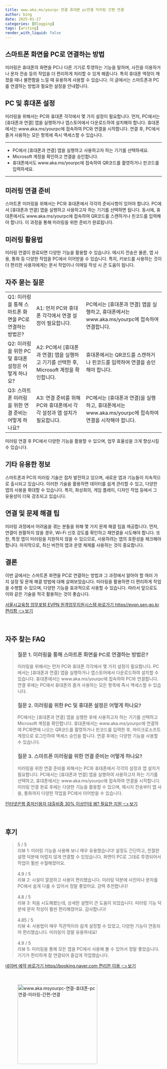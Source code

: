 ```yaml
---
title: www.aka.ms/yourpc 연결 휴대폰 pc연결 미러링 간편 연결
author: bing
date: 2025-01-27
categories: [Blogging]
tags: [writing]
render_with_liquid: false
---
```



<h2 id='스마트폰 화면을 PC로 연결하는 방법'>스마트폰 화면을 PC로 연결하는 방법</h2>

<p>미러링은 휴대폰의 화면을 PC나 다른 기기로 투영하는 기능을 말하며, 사진을 이용하거나 문자 전송 등의 작업을 더 편리하게 처리할 수 있게 해줍니다. 특히 휴대폰 액정이 깨졌을 때나 불편함을 느낄 때 유용하게 사용할 수 있습니다. 이 글에서는 스마트폰과 PC를 연결하는 방법과 필요한 설정을 안내합니다.</p>

<h2 id='PC 및 휴대폰 설정'>PC 및 휴대폰 설정</h2>

<p>미러링을 위해서는 PC와 휴대폰 각각에서 몇 가지 설정이 필요합니다. 먼저, PC에서는 [휴대폰과 연결] 앱을 실행하거나 앱스토어에서 다운로드하여 설치해야 합니다. 휴대폰에서는 www.aka.ms/yourpc에 접속하여 PC와 연결을 시작합니다. 연결 후, PC에서 즐겨 사용하는 모든 항목에 즉시 액세스할 수 있습니다.</p>

<hr />

<ul>
    <li>PC에서 [휴대폰과 연결] 앱을 실행하고 사용하고자 하는 기기를 선택하세요.</li>
    <li>Microsoft 계정을 확인하고 연결을 승인합니다.</li>
    <li>휴대폰에서도 www.aka.ms/yourpc에 접속하여 QR코드를 촬영하거나 핀코드를 입력하세요.</li>
</ul>

<hr />

<h2 id='미러링 연결 준비'>미러링 연결 준비</h2>

<p>스마트폰 미러링을 위해서는 PC와 휴대폰에서 각각의 준비사항이 있어야 합니다. PC에서 [휴대폰과 연결] 앱을 실행하고 사용하고자 하는 기기를 선택하면 됩니다. 동시에, 휴대폰에서도 www.aka.ms/yourpc에 접속하여 QR코드를 스캔하거나 핀코드를 입력해야 합니다. 이 과정을 통해 미러링을 위한 준비가 완료됩니다.</p>

<h2 id='미러링 활용법'>미러링 활용법</h2>

<p>미러링 연결이 완료되면 다양한 기능을 활용할 수 있습니다. 메시지 전송은 물론, 앱 사용, 통화 등 다양한 작업을 PC에서 이어받을 수 있습니다. 특히, 키보드를 사용하는 것이 더 편리한 사용자에게는 문서 작업이나 이메일 작성 시 큰 도움이 됩니다.</p>

<h2 id='자주 묻는 질문'>자주 묻는 질문</h2>

<table>
    <tr>
        <td>Q1: 미러링을 통해 스마트폰 화면을 PC로 연결하는 방법은?</td>
        <td>A1: 먼저 PC와 휴대폰 각각에서 연결 설정이 필요합니다.</td>
        <td>PC에서는 [휴대폰과 연결] 앱을 실행하고, 휴대폰에서는 www.aka.ms/yourpc에 접속하여 연결합니다.</td>
    </tr>
    <tr>
        <td>Q2: 미러링을 위한 PC 및 휴대폰 설정은 어떻게 하나요?</td>
        <td>A2: PC에서 [휴대폰과 연결] 앱을 실행하고 기기를 선택한 후, Microsoft 계정을 확인합니다.</td>
        <td>휴대폰에서는 QR코드를 스캔하거나 핀코드를 입력하여 연결을 승인해야 합니다.</td>
    </tr>
    <tr>
        <td>Q3: 스마트폰 미러링을 위한 연결 준비는 어떻게 하나요?</td>
        <td>A3: 연결 준비를 위해 PC와 휴대폰에서 각각 설정과 앱 설치가 필요합니다.</td>
        <td>PC에서는 [휴대폰과 연결]을 실행하고, 휴대폰에서는 www.aka.ms/yourpc에 접속하여 연결을 시작해야 합니다.</td>
    </tr>
</table>

<p>미러링 연결 후 PC에서 다양한 기능을 활용할 수 있으며, 업무 효율성을 크게 향상시킬 수 있습니다.</p>

<h2 id='기타 유용한 정보'>기타 유용한 정보</h2>

<p>스마트폰과 PC의 미러링 기술은 점차 발전하고 있으며, 새로운 앱과 기능들이 지속적으로 출시되고 있습니다. 이러한 기술을 활용하면 데이터를 쉽게 관리할 수 있고, 다양한 앱의 사용을 확대할 수 있습니다. 특히, 화상회의, 게임 플레이, 디자인 작업 등에서 그 유용성이 더욱 강조되고 있습니다.</p>

<h2 id='연결 및 문제 해결 팁'>연결 및 문제 해결 팁</h2>

<p>미러링 과정에서 어려움을 겪는 분들을 위해 몇 가지 문제 해결 팁을 제공합니다. 먼저, 연결이 원활하지 않을 경우, Wi-Fi 신호 강도를 확인하고 재연결을 시도해야 합니다. 또한, 특정 앱이 미러링을 지원하지 않을 수 있으므로, 사용하려는 앱의 호환성을 체크해야 합니다. 마지막으로, 최신 버전의 앱과 운영 체제를 사용하는 것이 중요합니다.</p>

<h2 id='결론'>결론</h2>

<p>이번 글에서는 스마트폰 화면을 PC로 연결하는 방법과 그 과정에서 알아야 할 여러 가지 설정 및 문제 해결 방법에 대해 살펴보았습니다. 미러링을 활용하면 더 편리하게 작업을 수행할 수 있으며, 다양한 기능을 효과적으로 사용할 수 있습니다. 따라서 앞으로도 이와 같은 기술을 적극 활용하는 것이 좋습니다.</p>


<p><a class="click-button" title="서울시교육청 업무포털 EVPN 원격업무지원시스템 바로가기 https//evpn.sen.go.kr 편리함" href="https://aptwhite.github.io/posts/%EC%84%9C%EC%9A%B8%EC%8B%9C%EA%B5%90%EC%9C%A1%EC%B2%AD-%EC%97%85%EB%AC%B4%ED%8F%AC%ED%84%B8-EVPN-%EC%9B%90%EA%B2%A9%EC%97%85%EB%AC%B4%EC%A7%80%EC%9B%90%EC%8B%9C%EC%8A%A4%ED%85%9C-%EB%B0%94%EB%A1%9C%EA%B0%80%EA%B8%B0-httpsevpn.sen.go.kr-%ED%8E%B8%EB%A6%AC%ED%95%A8/" rel="dofollow">서울시교육청 업무포털 EVPN 원격업무지원시스템 바로가기 https//evpn.sen.go.kr 편리함 👈 보기</a></p><br>
<h2 id='자주_찾는_FAQ'>자주 찾는 FAQ</h2>
<div itemscope="" itemtype="https://schema.org/FAQPage"> 
<blockquote> 
<div itemscope="" itemprop="mainEntity" itemtype="https://schema.org/Question"> 
<h3 itemprop="name">질문 1. 미러링을 통해 스마트폰 화면을 PC로 연결하는 방법은?</h3> 
<div itemscope="" itemprop="acceptedAnswer" itemtype="https://schema.org/Answer"> 
<span itemprop="text"> 
<p>미러링을 위해서는 먼저 PC와 휴대폰 각각에서 몇 가지 설정이 필요합니다. PC에서는 [휴대폰과 연결] 앱을 실행하거나 앱스토어에서 다운로드하여 설치할 수 있습니다. 휴대폰에서는 www.aka.ms/yourpc에 접속하여 PC와 연결합니다. 연결 후에는 PC에서 휴대폰의 즐겨 사용하는 모든 항목에 즉시 액세스할 수 있습니다.</p> 
</span> 
</div> 
</div> 
<div itemscope="" itemprop="mainEntity" itemtype="https://schema.org/Question"> 
<h3 itemprop="name">질문 2. 미러링을 위한 PC 및 휴대폰 설정은 어떻게 하나요?</h3> 
<div itemscope="" itemprop="acceptedAnswer" itemtype="https://schema.org/Answer"> 
<span itemprop="text"> 
<p>PC에서는 [휴대폰과 연결] 앱을 실행한 후에 사용하고자 하는 기기를 선택하고 Microsoft 계정을 확인합니다. 휴대폰에서는 www.aka.ms/yourpc에 연결하여 PC화면에 나오는 QR코드를 촬영하거나 핀코드를 입력한 후, 마이크로소프트 계정으로 로그인하여 액세스 승인을 합니다. 연결 후에는 다양한 기능을 사용할 수 있습니다.</p> 
</span> 
</div> 
</div> 
<div itemscope="" itemprop="mainEntity" itemtype="https://schema.org/Question"> 
<h3 itemprop="name">질문 3. 스마트폰 미러링을 위한 연결 준비는 어떻게 하나요?</h3> 
<div itemscope="" itemprop="acceptedAnswer" itemtype="https://schema.org/Answer"> 
<span itemprop="text"> 
<p>미러링을 위한 연결 준비를 위해서는 PC와 휴대폰에서 각각의 설정과 앱 설치가 필요합니다. PC에서는 [휴대폰과 연결] 앱을 실행하여 사용하고자 하는 기기를 선택하고, 휴대폰에서는 www.aka.ms/yourpc에 접속하여 연결을 시작합니다. 미러링 연결 완료 후에는 다양한 기능을 활용할 수 있으며, 메시지 전송부터 앱 사용, 통화까지 다양한 작업을 PC에서 이어받을 수 있습니다.</p> 
</span> 
</div> 
</div> 
</blockquote> 
</div>
<p><a class="click-button" title="인터넷은행 중저신용자 대출비중 30% 이상인데 왜? 필요한 지원" href="https://aptwhite.github.io/posts/%EC%9D%B8%ED%84%B0%EB%84%B7%EC%9D%80%ED%96%89-%EC%A4%91%EC%A0%80%EC%8B%A0%EC%9A%A9%EC%9E%90-%EB%8C%80%EC%B6%9C%EB%B9%84%EC%A4%91-30-%EC%9D%B4%EC%83%81%EC%9D%B8%EB%8D%B0-%EC%99%9C-%ED%95%84%EC%9A%94%ED%95%9C-%EC%A7%80%EC%9B%90/" rel="dofollow">인터넷은행 중저신용자 대출비중 30% 이상인데 왜? 필요한 지원 👈 보기</a></p><br>
<h2 id='후기'>후기</h2>
<div itemscope itemtype="https://schema.org/Product">
  <blockquote>
  <div itemprop="review" itemscope itemtype="https://schema.org/Review">
      <div itemprop="reviewRating" itemscope itemtype="https://schema.org/Rating"> <span itemprop="ratingValue">5</span> / <span itemprop="bestRating">5</span> </div>
      <span itemprop="reviewBody">리뷰 1: 미러링 기능을 사용해 보니 매우 유용했습니다! 설정도 간단하고, 친절한 설명 덕분에 어렵지 않게 연결할 수 있었습니다. 화면이 PC로 그대로 투영되어서 작업이 훨씬 수월해졌어요.</span>
  </div>
  <br>
  <div itemprop="review" itemscope itemtype="https://schema.org/Review">
      <div itemprop="reviewRating" itemscope itemtype="https://schema.org/Rating"> <span itemprop="ratingValue">4.9</span> / <span itemprop="bestRating">5</span> </div>
      <span itemprop="reviewBody">리뷰 2: 시설이 깔끔하고 사용이 편리했습니다. 미러링 덕분에 사진이나 문자를 PC에서 쉽게 다룰 수 있어서 정말 좋았어요. 강력 추천합니다!</span>
  </div>
  <br>
  <div itemprop="review" itemscope itemtype="https://schema.org/Review">
      <div itemprop="reviewRating" itemscope itemtype="https://schema.org/Rating"> <span itemprop="ratingValue">4.8</span> / <span itemprop="bestRating">5</span> </div>
      <span itemprop="reviewBody">리뷰 3: 처음 시도해봤는데, 상세한 설명이 큰 도움이 되었습니다. 미러링 기능 덕분에 문자 작성이 훨씬 편리해졌어요. 감사합니다!</span>
  </div>
  <br>
  <div itemprop="review" itemscope itemtype="https://schema.org/Review">
      <div itemprop="reviewRating" itemscope itemtype="https://schema.org/Rating"> <span itemprop="ratingValue">4.85</span> / <span itemprop="bestRating">5</span> </div>
      <span itemprop="reviewBody">리뷰 4: 사용법이 매우 직관적이라 쉽게 설정할 수 있었고, 다양한 기능이 연동되어 편리했습니다. 미러링이 정말 유용하네요!</span>
  </div>
  <br>
  <div itemprop="review" itemscope itemtype="https://schema.org/Review">
      <div itemprop="reviewRating" itemscope itemtype="https://schema.org/Rating"> <span itemprop="ratingValue">4.9</span> / <span itemprop="bestRating">5</span> </div>
      <span itemprop="reviewBody">리뷰 5: 미러링을 통해 모든 앱을 PC에서 사용해 볼 수 있어서 정말 좋았습니다. 기기가 편리하게 잘 연결되어 즐겁게 작업했습니다.</span>
  </div>
  </blockquote>
</div>
<p><a class="click-button" title="네이버 예약 바로가기 https//booking.naver.com 편리한 이용" href="https://aptwhite.github.io/posts/%EB%84%A4%EC%9D%B4%EB%B2%84-%EC%98%88%EC%95%BD-%EB%B0%94%EB%A1%9C%EA%B0%80%EA%B8%B0-httpsbooking.naver.com-%ED%8E%B8%EB%A6%AC%ED%95%9C-%EC%9D%B4%EC%9A%A9/" rel="dofollow">네이버 예약 바로가기 https//booking.naver.com 편리한 이용 👈 보기</a></p><br>
<figure class="image"><img src="https://aptwhite.github.io/assets/img/thumbnail/www.aka.msyourpc-연결-휴대폰-pc연결-미러링-간편-연결.webp" alt="www.aka.msyourpc-연결-휴대폰-pc연결-미러링-간편-연결" width="256" height="256"></figure>